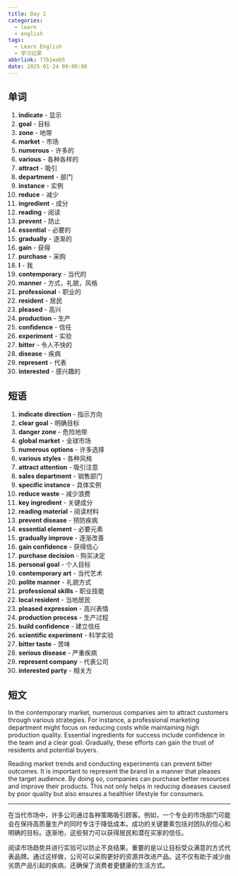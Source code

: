 ```yaml
---
title: Day 2
categories:
  - learn
  - english
tags:
  - Learn English
  - 学习记录
abbrlink: 77b1eeb5
date: 2025-01-24 09:00:00
---
```


## 单词
1. **indicate** - 显示
2. **goal** - 目标
3. **zone** - 地带
4. **market** - 市场
5. **numerous** - 许多的
6. **various** - 各种各样的
7. **attract** - 吸引
8. **department** - 部门
9. **instance** - 实例
10. **reduce** - 减少
11. **ingredient** - 成分
12. **reading** - 阅读
13. **prevent** - 防止
14. **essential** - 必要的
15. **gradually** - 逐渐的
16. **gain** - 获得
17. **purchase** - 采购
18. **I** - 我
19. **contemporary** - 当代的
20. **manner** - 方式，礼貌，风格
21. **professional** - 职业的
22. **resident** - 居民
23. **pleased** - 高兴
24. **production** - 生产
25. **confidence** - 信任
26. **experiment** - 实验
27. **bitter** - 令人不快的
28. **disease** - 疾病
29. **represent** - 代表
30. **interested** - 感兴趣的

## 短语
1. **indicate direction** - 指示方向
2. **clear goal** - 明确目标
3. **danger zone** - 危险地带
4. **global market** - 全球市场
5. **numerous options** - 许多选择
6. **various styles** - 各种风格
7. **attract attention** - 吸引注意
8. **sales department** - 销售部门
9. **specific instance** - 具体实例
10. **reduce waste** - 减少浪费
11. **key ingredient** - 关键成分
12. **reading material** - 阅读材料
13. **prevent disease** - 预防疾病
14. **essential element** - 必要元素
15. **gradually improve** - 逐渐改善
16. **gain confidence** - 获得信心
17. **purchase decision** - 购买决定
18. **personal goal** - 个人目标
19. **contemporary art** - 当代艺术
20. **polite manner** - 礼貌方式
21. **professional skills** - 职业技能
22. **local resident** - 当地居民
23. **pleased expression** - 高兴表情
24. **production process** - 生产过程
25. **build confidence** - 建立信任
26. **scientific experiment** - 科学实验
27. **bitter taste** - 苦味
28. **serious disease** - 严重疾病
29. **represent company** - 代表公司
30. **interested party** - 相关方

## 短文

In the contemporary market, numerous companies aim to attract customers through various strategies. For instance, a professional marketing department might focus on reducing costs while maintaining high production quality. Essential ingredients for success include confidence in the team and a clear goal. Gradually, these efforts can gain the trust of residents and potential buyers.

Reading market trends and conducting experiments can prevent bitter outcomes. It is important to represent the brand in a manner that pleases the target audience. By doing so, companies can purchase better resources and improve their products. This not only helps in reducing diseases caused by poor quality but also ensures a healthier lifestyle for consumers.

---

在当代市场中，许多公司通过各种策略吸引顾客。例如，一个专业的市场部门可能会在保持高质量生产的同时专注于降低成本。成功的关键要素包括对团队的信心和明确的目标。逐渐地，这些努力可以获得居民和潜在买家的信任。

阅读市场趋势并进行实验可以防止不良结果。重要的是以让目标受众满意的方式代表品牌。通过这样做，公司可以采购更好的资源并改进产品。这不仅有助于减少由劣质产品引起的疾病，还确保了消费者更健康的生活方式。
